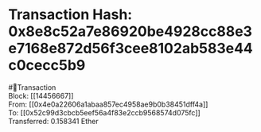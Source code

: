 
Transaction Hash: 0x8e8c52a7e86920be4928cc88e3e7168e872d56f3cee8102ab583e44c0cecc5b9
====================================================================================
  
#💸Transaction  
Block: [[14456667]]  
From: [[0x4e0a22606a1abaa857ec4958ae9b0b38451dff4a]]  
To: [[0x52c99d3cbcb5eef56a4f83e2ccb9568574d075fc]]  
Transferred: 0.158341 Ether